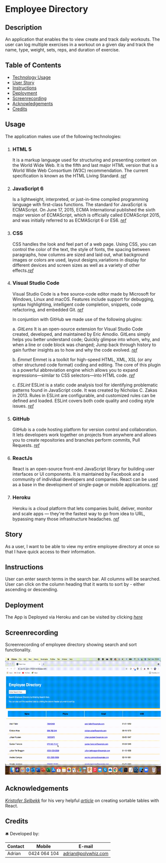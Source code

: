 # Employee Directory

## Description 
An application that enables the to view create and track daily workouts. The user can log multiple exercises in a workout on a given day and track the name, type, weight, sets, reps, and duration of exercise. 

## Table of Contents

* [Technology Usage](#usage)
* [User Story](#story)
* [Instructions](#Instructions)
* [Deployment](#Deployment)
* [Screenrecording](#Screenrecording)
* [Acknowledgements](#Acknowledgements)
* [Credits](#credits)


## Usage

The application makes use of the following technologies:

1.  ### HTML 5
    It is a markup language used for structuring and presenting content on the World Wide Web. It is the fifth and last major HTML version that is a World Wide Web Consortium (W3C) recommendation. The current specification is known as the HTML Living Standard. _[ref](https://www.google.com/url?sa=t&rct=j&q=&esrc=s&source=web&cd=&cad=rja&uact=8&ved=2ahUKEwirsJnF_IjuAhUFheYKHXzxC_oQFjAKegQIAhAC&url=https%3A%2F%2Fen.wikipedia.org%2Fwiki%2FHTML5&usg=AOvVaw1Pc1Tzxi9h86QKDBa0Ofro)_

2.  ### JavaScript 6
     Is a lightweight, interpreted, or just-in-time compiled programming language with first-class functions. The standard for JavaScript is ECMAScript. On June 17, 2015, ECMA International published the sixth major version of ECMAScript, which is officially called ECMAScript 2015, and was initially referred to as ECMAScript 6 or ES6.  _[ref](https://developer.mozilla.org/en-US/docs/Web/JavaScript)_

3.  ### CSS
    CSS handles the look and feel part of a web page. Using CSS, you can control the color of the text, the style of fonts, the spacing between paragraphs, how columns are sized and laid out, what background images or colors are used, layout designs,variations in display for different devices and screen sizes as well as a variety of other effects._[ref](https://medium.com/html-all-the-things/what-is-a-css-framework-f758ef0b1a11)_

5.  ### Visual Studio Code
    Visual Studio Code is a free source-code editor made by Microsoft for Windows, Linux and macOS. Features include support for debugging, syntax highlighting, intelligent code completion, snippets, code refactoring, and embedded Git. _[ref](https://en.wikipedia.org/wiki/Visual_Studio_Code)_

    In conjuntion with GitHub we made use of the following plugins:
     
     a. *_GitLens_*
     It is an open-source extension for Visual Studio Code created, developed, and maintained by Eric Amodio. GitLens simply helps you better understand code; Quickly glimpse into whom, why, and when a line or code block was changed; Jump back through history to gain further insights as to how and why the code evolved. _[ref](https://www.google.com/url?sa=t&rct=j&q=&esrc=s&source=web&cd=&cad=rja&uact=8&ved=2ahUKEwiP-PSeh4nuAhVH73MBHcTWAT8QFjAHegQIBxAC&url=https%3A%2F%2Fmarketplace.visualstudio.com%2Fitems%3FitemName%3Deamodio.gitlens&usg=AOvVaw0RHvZ8fzEvI-Efg2Cw6fxU)_

     b. *_Emmet_*
     Emmet is a toolkit for high-speed HTML, XML, XSL (or any other structured code format) coding and editing. The core of this plugin is a powerful abbreviation engine which allows you to expand expressions—similar to CSS selectors—into HTML code. _[ref](https://www.google.com/url?sa=t&rct=j&q=&esrc=s&source=web&cd=&cad=rja&uact=8&ved=2ahUKEwi16o_Dh4nuAhWK7HMBHXdEBCcQFjABegQICBAC&url=https%3A%2F%2Fgithub.com%2Femmetio%2Femmet-eclipse&usg=AOvVaw3kWt3hMlR-KF3B5nqVBAUX)_

     c. *_ESLint_*
     ESLint is a static code analysis tool for identifying problematic patterns found in JavaScript code. It was created by Nicholas C. Zakas in 2013. Rules in ESLint are configurable, and customized rules can be defined and loaded. ESLint covers both code quality and coding style issues.  _[ref](https://eslint.org)_

6.   ### GitHub
     GitHub is a code hosting platform for version control and collaboration. It lets developers work together on projects from anywhere and allows you to create repositories and branches perform commits, Pull Requests. _[ref](https://guides.github.com/activities/hello-world/)_

7.  ### ReactJs
     React is an open-source front-end JavaScript library for building user interfaces or UI components. It is maintained by Facebook and a community of individual developers and companies. React can be used as a base in the development of single-page or mobile applications.  _[ref](https://www.google.com/url?sa=t&rct=j&q=&esrc=s&source=web&cd=&cad=rja&uact=8&ved=2ahUKEwiZ_MKDrvXwAhWKzjgGHfMdAQEQmhMwJXoECCkQAg&url=https%3A%2F%2Fen.wikipedia.org%2Fwiki%2FReact_(JavaScript_library)&usg=AOvVaw0YVCk9X7Sh1l7rf61OXIPW)_

8.  ### Heroku
     Heroku is a cloud platform that lets companies build, deliver, monitor and scale apps — they're the fastest way to go from idea to URL, bypassing many those infrastructure headaches. _[ref](https://heroku.com)_


## Story
As a user, I want to be able to view my entire employee directory at once so that I have quick access to their information.


## Instructions
User can enter search terms in the search bar. All columns will be searched.
User can click on the column heading that it wants to sort by - either ascending or descending.


## Deployment
The App is Deployed via Heroku and can be visited by clicking _[here](https://employee-directory-2021.herokuapp.com/)_

## Screenrecording

Screenrecording of employee directory showing search and sort functionality.\
\
  ![Recording](https://github.com/AdrianMEvans/employee-directory/blob/master/public/Screen%20Recording.gif?raw=true)


## Acknowledgements

_[Kristofer Selbekk](https://www.linkedin.com/in/selbekk/)_ for his very helpful _[article](https://www.smashingmagazine.com/2020/03/sortable-tables-react/)_ on creating sortable tables with React.


## Credits
:bellhop_bell: 
Developed by:

Contact | Mobile | E-mail
------------ | ------------- | ------------
Adrian | 0424 064 104 | adrian@polywhiz.com